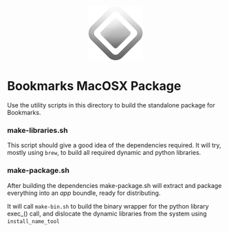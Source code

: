<p align="center">
  <img src="./../../bookmarks/rsc/icon_bw.png" height=128px/>
</p>

# Bookmarks MacOSX Package

Use the utility scripts in this directory to build the standalone package for Bookmarks.

### make-libraries.sh

This script should give a good idea of the dependencies required. It will try, mostly using `brew`, to build all required dynamic and python libraries.

### make-package.sh

After building the dependencies make-package.sh will extract and package everything into an _app_ boundle, ready for distributing.

It will call `make-bin.sh` to build the binary wrapper for the python library exec_() call, and dislocate the dynamic libraries from the system using `install_name_tool`
